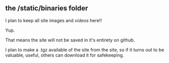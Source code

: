 
## the /static/binaries folder

I plan to keep all site images and *videos* here!!

Yup.

That means the site will not be saved in it's entirety on github.

I plan to make a .tgz available of the site from the site, so
if it turns out to be valuable, useful, others can download it for safekeeping.

